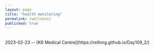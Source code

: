 ```yaml
---
layout: page
title: "health monitoring"
permalink: /wellness/
published: true
---
```

<br>
2023-02-23 -- [K6 Medical Centre](https://rellinrg.github.io/Day109_2/)
<br>
